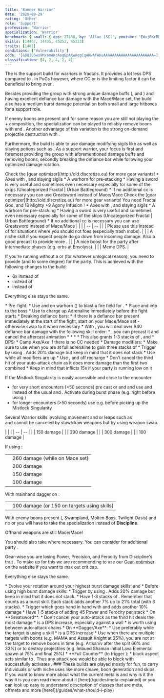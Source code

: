 ```yaml
---
title: 'Banner Warrior'
date: '2020-09-29'
rating: 'Other'
role: 'Support'
profession: 'Warrior'
specialization: 'Warrior'
benchmark: { small: { dps: 27838, by: 'Allan [SC]', youtube: 'EWxjRKrRNRg' } }
skills: [14407, 14405, 45252, 45333]
traits: [1482]
conditions: ['Vulnerability']
code: '[&DQIEGws9MxamAKcAogGpAKwAqgCqAKwAfAHuAAAAAAAAAAAAAAAAAAAAAAA=]'
classification: [4, 2, 4, 2, 4]
---
```

<Tabs>

<Tab specialization="Warrior" title="Build">
The <Specialization text="Banner Warrior" name="Warrior"/> is the support build for warriors in fractals. It provides a lot less DPS compared to <Specialization name="Berserker"/>. In PuGs however, where CC or <Boon name="Might"/> is the limiting factor it can be beneficial to bring <Specialization text="Banner Warrior" name="Warrior"/> over <Specialization name="Berserker"/>.

Besides providing the group with strong unique damage buffs (<Skill id="14405"/>, <Skill id="14407"/> and <Trait id="1482"/>) and having excellent defiance bar damage with the Mace/Mace set, the build also has a medium burst damage potential on both small and large hitboxes for a support role.

If enemy boons are present and for some reason you are still not playing the <Specialization name="Renegade"/> + <Specialization name="Firebrand"/> composition, the <Specialization name="Spellbreaker"/> specialization can be played to reliably remove boons with <Skill id="45252"/> and <Trait id="2162"/>. Another advantage of this variation is the strong on-demand projectile destruction with <Skill id="45333"/>.

Furthermore, the build is able to use damage modifying sigils like <Item id="24868"/> as well as slaying potions such as <Item id="50082"/>. As a support warrior, your focus is first and foremost providing the group with aforementioned damage buffs and removing boons, secondly breaking the defiance bar while following your optimized damage rotation.

<Divider text="Equipment"/>

<Tabs outlined>

<Tab title="150 Agony Resistance">
Check the [gear optimizer](http://old.discretize.eu) for more gear variants!
<Grid>
<GridItem sm="4">
<Armor weight="Heavy" helmAffix="Berserker" helmRune="Scholar" shouldersAffix="Berserker" shouldersRune="Scholar" coatAffix="Berserker" coatRune="Scholar" glovesAffix="Berserker" glovesRune="Scholar" leggingsAffix="Assassin" leggingsRune="Scholar" bootsAffix="Berserker" bootsRune="Scholar" helmInfusionId="49432" shouldersInfusionId="49432" coatInfusionId="49432" glovesInfusionId="49432" leggingsInfusionId="49432" bootsInfusionId="49432"/>
</GridItem>

<GridItem sm="4">
<Weapons weapon1MainType="Axe" weapon1MainAffix="Berserker" weapon1MainSigil1="Impact" weapon1OffType="Axe" weapon1OffAffix="Berserker" weapon1OffSigil="Force" weapon2MainType="Mace" weapon2MainAffix="Berserker" weapon2MainSigil1="Severance" weapon2OffType="Mace" weapon2OffAffix="Berserker" weapon2OffSigil="Paralyzation" weapon1MainInfusion1Id="49432" weapon2MainInfusion1Id="49432" weapon1OffInfusionId="49432" weapon2OffInfusionId="49432"/>
<Consumables foodId="41569" utilityId="77569" infusionId="37131"/>
</GridItem>

<GridItem sm="4">
<BackAndTrinkets backItemAffix="Berserker" accessory1Affix="Assassin" accessory2Affix="Assassin" amuletAffix="Assassin" ring1Affix="Assassin" ring2Affix="Berserker" backItemInfusion1Id="49432" backItemInfusion2Id="49432" accessory1InfusionId="49432" accessory2InfusionId="49432" ring1Infusion1Id="49432" ring1Infusion2Id="49432" ring1Infusion3Id="49432" ring2Infusion1Id="49432" ring2Infusion2Id="49432" ring2Infusion3Id="49432"/>
<Card title="Swap Weapons">
* Axes with <Item name="Night" type="Sigil" disableText/>, <Item name="Serpent Slaying" type="Sigil" disableText/> and slaying sigils
* A warhorn for pre-stacking
* Having a sword is very useful and sometimes even necessary especially for some of the skips (Uncategorized Fractal | Urban Battleground)
* If no additional cc is necessary you can use Greatsword instead of Mace/Mace
</Card>
</GridItem>

</Grid>
</Tab>

<Tab title="207 Agony Resistance">
Check the [gear optimizer](http://old.discretize.eu) for more gear variants!
<Grid>
<GridItem sm="4">
<Armor weight="Heavy" helmAffix="Berserker" helmRune="Scholar" shouldersAffix="Berserker" shouldersRune="Scholar" coatAffix="Assassin" coatRune="Scholar" glovesAffix="Berserker" glovesRune="Scholar" leggingsAffix="Assassin" leggingsRune="Scholar" bootsAffix="Berserker" bootsRune="Scholar"/>
</GridItem>

<GridItem sm="4">
<Weapons weapon1MainType="Axe" weapon1MainAffix="Berserker" weapon1MainSigil1="Impact" weapon1OffType="Axe" weapon1OffAffix="Berserker" weapon1OffSigil="Force" weapon2MainType="Mace" weapon2MainAffix="Berserker" weapon2MainSigil1="Severance" weapon2OffType="Mace" weapon2OffAffix="Berserker" weapon2OffSigil="Paralyzation" />
<Consumables foodId="41569" utilityId="77569" infusionId="37131"/>
<Card title="Extra note">
You need Fractal God, <Item id="86175"/> and 18  Mighty +9 Agony Infusion !
</Card>
</GridItem>

<GridItem sm="4">
<BackAndTrinkets backItemAffix="Berserker" accessory1Affix="Assassin" accessory2Affix="Berserker" amuletAffix="Berserker" ring1Affix="Berserker" ring2Affix="Berserker"/>
 
<Card title="Swap Weapons">
* Axes with <Item name="Night" type="Sigil" disableText/>, <Item name="Serpent Slaying" type="Sigil" disableText/> and slaying sigils
* A warhorn for pre-stacking
* Having a sword is very useful and sometimes even necessary especially for some of the skips (Uncategorized Fractal | Urban Battleground)
* If no additional cc is necessary you can use Greatsword instead of Mace/Mace
</Card>
</GridItem>

</Grid>
</Tab>
</Tabs>

<Divider text="Build"/>

<Grid>
<GridItem sm="7">
<Traits traits1Id="4" traits1="Strength" traits1Selected="Peak Performance, Forceful Greatsword, Berserkers Power" traits2="Tactics" traits2Selected="Legspecialist, Empower Allies, Phalanx Strength" traits3Id="51" traits3="Discipline" traits3SelectedIds="1413,1484,1369"/>
</GridItem>

<GridItem sm="5">
<Skills healId="14402" utility1Id="14502" utility2Id="14407" utility3Id="14405" eliteId="14483"/>

<Card title="Situational">
| | |
| -- | -- |
| <Skill id="14354" size="big" disableText/> | Please use this instead of <Skill id="14502"/> for situations where you should not <Control name="Knockback"/> foes (especially trash mobs). |
| <Skill id="14419" size="big" disableText/> | A niche skill if you expect people do go down from incoming damage. Also a good precast to provide more <Boon name="Might"/>. |
| <Skill name="Signet of Rage" size="big" disableText/> | A nice <Boon name="Might"/> boost for the party after intermediate phases (e.g. orbs at Ensolyss). |
| <Skill id="12363" size="big" disableText/> | Meme DPS. |
</Card>
</GridItem>
</Grid>


<Divider text="Might Sharing Variant"/>

If you're running without a <Specialization name="Druid"/> or <Specialization name="Renegade"/> (for whatever unlogical reason), you need to provide <Boon name="Might"/> (and <Boon name="Fury"/> to some degree) for the party. This is achieved with the following changes to the build:

- 6x <Item name="Strength" type="Rune"/> instead of <Item name="Scholar" type="Rune"/>
- <Item name="Fried Golden Dumpling" type="Food"/> instead of <Item id="41569"/>
- <Skill name="For Great Justice"/> instead of <Skill id="14502"/>

Everything else stays the same.
<Divider text="Details"/>

<Grid>
<GridItem sm="8">
<Card title="Skill usage">
* Pre-fight:
  * Use <Skill id="14394"/> and <Skill id="14393"/> on warhorn (<Boon name="Vigor" disableText/><Boon name="Swiftness" disableText/>) to blast a fire field for <Boon name="Might"/>.
  * Place <Skill id="14407"/> and <Skill id="14405"/> into to the boss
  * Use <Skill id="14402"/> to charge up Adrenaline immediately before the fight starts
* Breaking defiance bars:
  * If there is a defiance bar present immediately at the start of the fight, start on your Mace/Mace set - otherwise swap to it when necessary
  * With <Item id="24639"/>, you will deal over 940 defiance bar damage with the following skill order:
    * <Skill id="14415"/>, you can precast it and cancel the aftercast animation
    * <Skill id="14503"/>
    * <Skill id="14414"/>
    * <Skill id="14502"/>
  * This also grants 1-3 stacks of <Trait id="1437"/>, <Item id="84505"/> and <Trait id="1444"/>
* DPS:
  * Camp Axe/Axe if there is no CC needed
  * Damage modifiers:
    * Make sure to use <Skill id="14353"/> when you are at full adrenaline to gain three stacks of <Trait id="1437"/>
    * Trigger <Trait id="1444"/> by using <Skill id="14502"/>. Adds 20% damage but keep in mind that it does not stack
  * Use <Skill id="14399"/> while all modifiers are up
  * Use <Skill id="14421"/>, <Skill id="14398"/> and <Skill id="14418"/> off recharge
  * Don't cancel the third hit of your auto-attack chain as it does more damage than the first two combined
* Keep in mind that <Skill id="14518"/> inflicts 15x <Condition name="Vulnerability"/> if your party is running low on it

If the Mistlock Singularity is easily accessible and close to the encounter:

- for very short encounters (<50 seconds) pre cast <Skill id="14407"/> <Skill id="14405"/> <Skill id="14408"/> or <Skill id="14528"/> and <Skill id="14419"/> and use <Skill id="14516"/> and <Skill id="14410"/> instead of the usual <Skill id="14407"/> and <Skill id="14405"/>. Activate <Skill id="14410"/> during burst phase (e.g. right before using <Skill id="14399"/>)
- for longer encounters (>50 seconds) use e.g. <Skill id="12363"/> before picking up the Mistlock Singularity

Several Warrior skills involving movement and or leaps such as <Skill id="14446"/>  
<Skill id="14447"/> <Skill id="45252"/> <Skill id="46233"/> <Skill id="14424"/> <Skill id="14502"/> and <Skill id="14366"/> cannot be canceled by stow/draw weapons but by using weapon swap.
</Card>
</GridItem>

<GridItem sm="4">
<Card title="CC skills">
| | |
| -- | -- |
| <Skill id="14502"/> | 150 damage |
| <Skill id="14414"/> | 390 damage |
| <Skill id="14415"/> | 300 damage |
| <Skill id="14503"/> | 100 damage |

If using <Skill id="14483"/>:

|                     |                                |
| ------------------- | ------------------------------ |
| <Skill id="14490"/> | 260 damage (while on Mace set) |
| <Skill id="14556"/> | 200 damage                     |
| <Skill id="14488"/> | 150 damage                     |
| <Skill id="14487"/> | 100 damage                     |

With mainhand dagger on <Specialization name="Spellbreaker"/>:

|                     |                                             |
| ------------------- | ------------------------------------------- |
| <Skill id="44937"/> | 100 damage (or 150 on targets using skills) |

</Card>
</GridItem>
</Grid>

</Tab>

<Tab specialization="spellbreaker"  title="Spellbreaker">
<Divider text="Spellbreaker Variant"/>

With enemy boons present (<Instability name="No Pain, No Gain"/>, Swampland, Molten Boss, Twilight Oasis) and no <Specialization text="Domination Chronomancer" name="Chronomancer"/> or <Specialization text="Mallyx Renegade" name="Renegade"/> you will have to take the <Specialization name="Spellbreaker"/> specialization instead of **Discipline**.

<Grid>
<GridItem sm="7">
<Traits traits1="Spellbreaker" traits1SelectedIds="2107,2126,2060"/>
</GridItem>

<GridItem sm="5">
<Weapons weapon1MainType="Dagger" weapon1MainAffix="Berserker" weapon1MainSigil1="Force" weapon1OffType="Axe" weapon1OffAffix="Berserker" weapon1OffSigil="Impact"/>
<Message>
Offhand weapons are still Mace/Mace!
</Message>
</GridItem>
</Grid>

You should also take <Skill id="45333"/> where necessary. You can consider   <Item id="72872"/> for additional party <Boon name="Might"/>.

Gear-wise you are losing Power, Precision, and Ferocity from Discipline's trait <Trait id="1484"/>. To make up for this we are recommending to use our [Gear-optimiser](http://old.discretize.eu) on the website if you want to max out crit cap.

Everything else stays the same.

<Divider text="Guide"/>
<Card title="Spellbreaker variant">
* Evolve your rotation around your highest burst damage skills: <Skill id="14399"/> and <Skill id="14554"/>
  * Before using high burst damage skills:
    * Trigger <Trait id="1444"/> by using <Skill id="14502"/>. Adds 20% damage but keep in mind that it does not stack.
    * Have 1-3 stacks of <Trait id="1437"/>. Remember that <Skill id="44165"/> counts as a burst skill. Each stack adds another 7% up to 21% total (with 3 stacks).
    * Trigger <Trait id="2060"/> which goes hand in hand with <Trait id="1437"/> and adds another 10% damage
    * Have 1-5 stacks of <Trait id="2130"/> adding 45 Power and Ferocity per stack
  * On **Greatsword**:
    * Don't cancel your auto-attack as the third hit deals the most damage
    * <Skill id="14447"/> is a DPS increase, especially against a wall
    * <Skill id="14510"/> is worth using between auto-attack chains
  * On **Dagger/Axe**:
    * Use <Skill id="44937"/> preferably while the target is using a skill
    * <Skill id="14418"/> is a DPS increase
  * Use <Skill id="45333"/> when there are multiple targets with boons (e.g. MAMA and Assault Knight at 25%), you are not at the target to remove boons in time (e.g. Artsariiv after the split 66% and 33%) or to destroy projectiles (e.g. Imbued Shaman initial Lava Elemental spawn at 75% and final 25%)
* **Full Counter** (to trigger <Trait id="1437"/>):
  * <Skill id="44165"/> block aspect acts similar to <Boon name="Aegis"/>. Thus any attack you would be able to block with <Boon name="Aegis"/> successfully activates <Skill id="44165"/>.
</Card>
</Tab>
</Tabs>

<Divider text="Disclaimer"/>
### These builds are played mostly for fun, to carry individuals or with niche uses like more cleave, boon generation and skips. If you want to know more about what the current meta is and why is it the way it is you can read more about it [here](/guides/meta-explained) or you can look up easy to understand description of classes that are meta, offmeta and more [here!](/guides/what-should-i-play)
